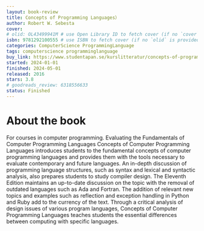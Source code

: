 ```yaml
---
layout: book-review
title: Concepts of Programming Languages）
author: Robert W. Sebesta
cover:
# olid: OL43499941M # use Open Library ID to fetch cover (if no `cover` is provided)
isbn: 9781292100555 # use ISBN to fetch cover (if no `olid` is provided, dashes are optional)
categories: ComputerScience ProgrammingLanguage
tags: computerscience programminglanguage
buy_link: https://www.studentapan.se/kurslitteratur/concepts-of-programming-languages-9781292100555?gad_source=1&gad_campaignid=17428454333&gbraid=0AAAAADfNPoteb9Qqh5GkwuOUU2cTlPfc5&gclid=Cj0KCQjww-HABhCGARIsALLO6XwygSE9WeymVHZPhM8bOJlkde2BnWNpm_XX928mk1YYKrhr86S8zhwaAoZ_EALw_wcB
started: 2024-01-01
finished: 2024-05-01
released: 2016
stars: 3.8
# goodreads_review: 6318556633
status: Finished
---
```


# About the book

For courses in computer programming. Evaluating the Fundamentals of Computer Programming Languages ​​Concepts of Computer Programming Languages ​​introduces students to the fundamental concepts of computer programming languages ​​and provides them with the tools necessary to evaluate contemporary and future languages. An in-depth discussion of programming language structures, such as syntax and lexical and syntactic analysis, also prepares students to study compiler design. The Eleventh Edition maintains an up-to-date discussion on the topic with the removal of outdated languages ​​such as Ada and Fortran. The addition of relevant new topics and examples such as reflection and exception handling in Python and Ruby add to the currency of the text. Through a critical analysis of design issues of various program languages, Concepts of Computer Programming Languages ​​teaches students the essential differences between computing with specific languages.
